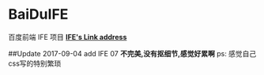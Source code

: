 ﻿# BaiDuIFE
百度前端 IFE 项目
**[IFE's Link address](http://ife.baidu.com/course/all)**

##Update 2017-09-04
add IFE 07 **不完美,没有抠细节,感觉好累啊**
ps: 感觉自己css写的特别繁琐
